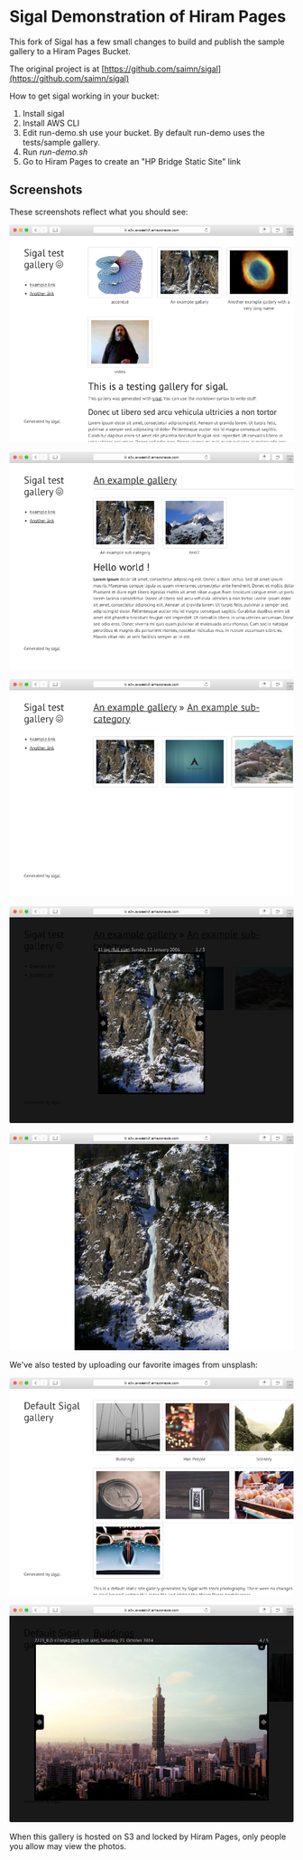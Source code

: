 Sigal Demonstration of Hiram Pages
=======

This fork of Sigal has a few small changes to build and publish the sample gallery to a Hiram Pages Bucket.

The original project is at [https://github.com/saimn/sigal](https://github.com/saimn/sigal)

How to get sigal working in your bucket:

1. Install sigal
2. Install AWS CLI
3. Edit run-demo.sh use your bucket.  By default run-demo uses the tests/sample gallery.
4. Run *run-demo.sh*
5. Go to Hiram Pages to create an "HP Bridge Static Site" link

Screenshots
-------

These screenshots reflect what you should see:

![Screenshot 1](./hp-screenshots/ss_1.tiff)

![Screenshot 1](./hp-screenshots/ss_2.tiff)

![Screenshot 1](./hp-screenshots/ss_3.tiff)

![Screenshot 1](./hp-screenshots/ss_4.tiff)

![Screenshot 1](./hp-screenshots/ss_5.tiff)


We've also tested by uploading our favorite images from unsplash:

![Screenshot 1](./hp-screenshots/ss_unsplash_1.tiff)

![Screenshot 1](./hp-screenshots/ss_unsplash_2.tiff)

When this gallery is hosted on S3 and locked by Hiram Pages, only people you allow may view the photos.